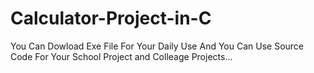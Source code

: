# Calculator-Project-in-C
You Can Dowload Exe File For Your Daily Use And You Can Use Source Code For Your School Project and Colleage Projects... 
